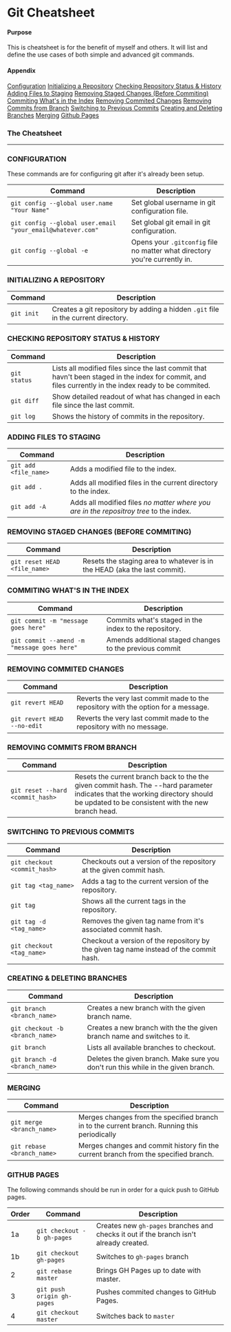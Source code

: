 # Git Cheatsheet

#### Purpose

This is cheatsheet is for the benefit of myself and others. It will list and define the use cases of both simple and advanced git commands.

#### Appendix

[Configuration](#CONFIGURATION) 
[Initializing a Repository](#initializing-a-repository)
[Checking Repository Status & History](#checking-repository-status--history)
[Adding Files to Staging](#adding-files-to-staging)
[Removing Staged Changes (Before Commiting)](#removing-staged-changes-before-commiting)
[Commiting What's in the Index](#commiting-whats-in-the-index)
[Removing Commited Changes](#removing-commited-changes)
[Removing Commits from Branch](#removing-commits-from-branch)
[Switching to Previous Commits](#switching-to-previous-commits)
[Creating and Deleting Branches](#creating--deleting-branches)
[Merging](#merging)
[Github Pages](#github-pages)

### The Cheatsheet

---

### CONFIGURATION

These commands are for configuring git after it's already been setup.

| Command        | Description   | 
| ------------- | ------------- | 
| `git config --global user.name "Your Name"`      | Set global username in git configuration file. |
| `git config --global user.email "your_email@whatever.com"`      | Set global git email in git configuration.  |
| `git config --global -e` | Opens your `.gitconfig` file no matter what directory you're currently in.

### INITIALIZING A REPOSITORY

| Command        | Description   | 
| ------------- | ------------- | 
| `git init`      | Creates a git repository by adding a hidden `.git` file in the current directory. | 

### CHECKING REPOSITORY STATUS & HISTORY

| Command        | Description   | 
| ------------- | ------------- | 
| `git status`      | Lists all modified files since the last commit that havn't been staged in the index for commit, and files currently in the index ready to be commited. |
| `git diff`      | Show detailed readout of what has changed in each file since the last commit. |
| `git log`      | Shows the history of commits in the repository. |

### ADDING FILES TO STAGING

| Command        | Description   | 
| ------------- | ------------- | 
| `git add <file_name>`      | Adds a modified file to the index. | 
| `git add .`      | Adds all modified files in the current directory to the index. | 
| `git add -A` | Adds all modified files _no matter where you are in the repositroy tree_ to the index.     | 

### REMOVING STAGED CHANGES (BEFORE COMMITING)

| Command        | Description   | 
| ------------- | ------------- | 
| `git reset HEAD <file_name>` | Resets the staging area to whatever is in the HEAD (aka the last commit). |


### COMMITING WHAT'S IN THE INDEX 

| Command        | Description   | 
| ------------- | ------------- | 
| `git commit -m "message goes here"` | Commits what's staged in the index to the repository. | 
| `git commit --amend -m "message goes here"` | Amends additional staged changes to the previous commit | 

### REMOVING COMMITED CHANGES

| Command        | Description   | 
| ------------- | ------------- | 
| `git revert HEAD` | Reverts the very last commit made to the repository with the option for a message. |
| `git revert HEAD --no-edit` | Reverts the very last commit made to the repository with no message. |

### REMOVING COMMITS FROM BRANCH

| Command        | Description   | 
| ------------- | ------------- | 
| `git reset --hard <commit_hash>` | Resets the current branch back to the the given commit hash. The --hard parameter indicates that the working directory should be updated to be consistent with the new branch head.|


### SWITCHING TO PREVIOUS COMMITS

| Command        | Description   | 
| ------------- | ------------- | 
| `git checkout <commit_hash>` | Checkouts out a version of the repository at the given commit hash. |
| `git tag <tag_name>` | Adds a tag to the current version of the repository. |
| `git tag` | Shows all the current tags  in the repository. |
| `git tag -d <tag_name>` | Removes the given tag name from it's associated commit hash. |
| `git checkout <tag_name>` | Checkout a version of the repository by the given tag name instead of the commit hash. |

### CREATING & DELETING BRANCHES

| Command        | Description   | 
| ------------- | ------------- | 
| `git branch <branch_name>` | Creates a new branch with the given branch name. | 
| `git checkout -b <branch_name>` | Creates a new branch with the the given branch name and switches to it. | 
| `git branch` | Lists all available branches to checkout. | 
| `git branch -d <branch_name>` | Deletes the given branch. Make sure you don't run this while in the given branch.  | 

### MERGING

| Command        | Description   | 
| ------------- | ------------- | 
| `git merge <branch_name>` | Merges changes from the specified branch in to the current branch. Running this periodically | 
| `git rebase <branch_name>` | Merges changes and commit history fin the current branch from the specified branch. | 

### GITHUB PAGES

The following commands should be run in order for a quick push to GitHub pages.

| Order | Command        | Description   | 
|-----| ------------- | ------------- | 
| 1a | `git checkout -b gh-pages` | Creates new `gh-pages` branches and checks it out if the branch isn't already created. | 
| 1b | `git checkout gh-pages` | Switches to `gh-pages` branch | 
| 2 | `git rebase master` | Brings GH Pages up to date with master. | 
| 3 | `git push origin gh-pages` | Pushes commited changes to GitHub Pages. | 
| 4 | `git checkout master` | Switches back to 	`master` | 




